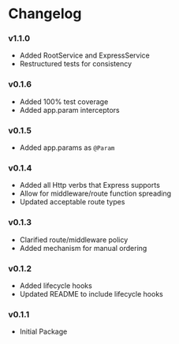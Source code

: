 # Changelog

### v1.1.0

- Added RootService and ExpressService
- Restructured tests for consistency

### v0.1.6

- Added 100% test coverage
- Added app.param interceptors

### v0.1.5

- Added app.params as `@Param`

### v0.1.4

- Added all Http verbs that Express supports
- Allow for middleware/route function spreading
- Updated acceptable route types

### v0.1.3

- Clarified route/middleware policy
- Added mechanism for manual ordering

### v0.1.2

- Added lifecycle hooks
- Updated README to include lifecycle hooks

### v0.1.1

- Initial Package
